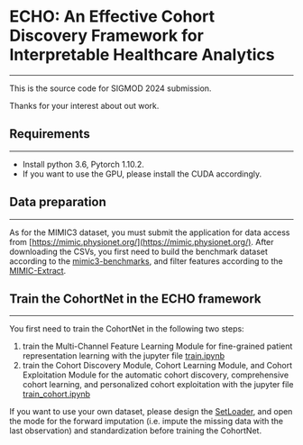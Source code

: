 # ECHO: An Effective Cohort Discovery Framework for Interpretable Healthcare Analytics

----
This is the source code for SIGMOD 2024 submission.

Thanks for your interest about out work.

## Requirements

---
- Install python 3.6, Pytorch 1.10.2.
- If you want to use the GPU, please install the CUDA accordingly.

## Data preparation

---
As for the MIMIC3 dataset, you must submit the application for data access from [https://mimic.physionet.org/](https://mimic.physionet.org/).
After downloading the CSVs, you first need to build the benchmark dataset according to the [mimic3-benchmarks](https://github.com/YerevaNN/mimic3-benchmarks/),
and filter features according to the [MIMIC-Extract](https://github.com/MLforHealth/MIMIC_Extract).

## Train the CohortNet in the ECHO framework

---
You first need to train the CohortNet in the following two steps:
1. train the Multi-Channel Feature Learning Module for fine-grained patient representation learning with 
the jupyter file [train.ipynb](train.ipynb)
2. train the Cohort Discovery Module, Cohort Learning Module, and 
Cohort Exploitation Module for the automatic cohort discovery, comprehensive cohort learning, and personalized cohort 
exploitation with the jupyter file [train_cohort.ipynb](train_cohort.ipynb)

If you want to use your own dataset, please design the [SetLoader](dataset.py), and open the mode for the forward 
imputation (i.e. impute the missing data with the last observation) and standardization before training the CohortNet.